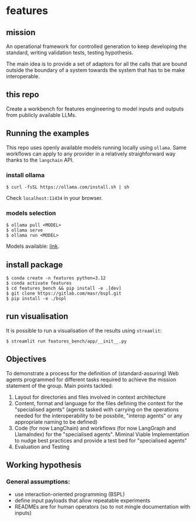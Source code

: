 # features

## mission
An operational framework for controlled generation to keep developing the standard, writing validation tests, testing hypothesis.

The main idea is to provide a set of adaptors for all the calls that are bound outside the boundary of a system
 towards the system that has to be make interoperable.

## this repo
Create a workbench for features engineering to model inputs and outputs from publicly available LLMs.

## Running the examples

This repo uses openly available models running locally using `ollama`. Same workflows can apply to any provider in a relatively straighforward way thanks to the `langchain` API.

### install ollama

```
$ curl -fsSL https://ollama.com/install.sh | sh
```
Check `localhost:11434` in your browser.

### models selection

```
$ ollama pull <MODEL>
$ ollama serve
$ ollama run <MODEL>
```
Models available: [link](https://ollama.com/library).

## install package

```
$ conda create -n features python=3.12
$ conda activate features
$ cd features_bench && pip install -e .[dev]
$ git clone https://gitlab.com/masr/bspl.git
$ pip install -e ./bspl
```

## run visualisation
It is possible to run a visualisation of the results using `streamlit`:
```
$ streamlit run features_bench/app/__init__.py
```

## Objectives

To demonstrate a process for the definition of (standard-assuring) Web agents programmed for different tasks required
to achieve the mission statement of the group. Main points tackled:
1. Layout for directories and files involved in context architecture
2. Content, format and language for the files defining the context for the "specialised agents" (agents tasked with carrying on the operations needed for the interoperability to be possbile, "interop agents" or any appropriate naming to be defined)
3. Code (for now LangChain) and workflows (for now LangGraph and LlamaIndex) for the "specialised agents". Miminal Viable Implementation to nudge best practices and provide a test bed for "specialised agents"
4. Evaluation and Testing

## Working hypothesis

### **General** assumptions:
* use interaction-oriented programming (BSPL)
* define input payloads that allow repeatable experiments
* READMEs are for human operators (so to not mingle documentation with inputs)
